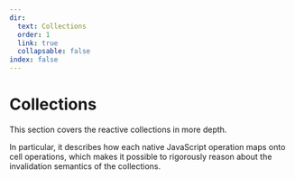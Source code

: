 ```yaml
---
dir:
  text: Collections
  order: 1
  link: true
  collapsable: false
index: false
---
```


# Collections

This section covers the reactive collections in more depth.

In particular, it describes how each native JavaScript operation maps onto cell operations, which
makes it possible to rigorously reason about the invalidation semantics of the collections.

